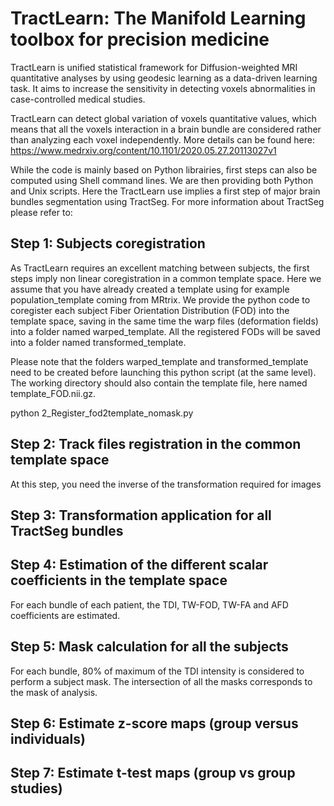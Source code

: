 # TractLearn: The Manifold Learning toolbox for precision medicine

TractLearn is unified statistical framework for Diffusion-weighted MRI quantitative analyses by using geodesic learning as a data-driven learning task. It aims to increase the sensitivity in detecting voxels abnormalities in case-controlled medical studies. 

TractLearn can detect global variation of voxels quantitative values, which means that all the voxels interaction in a brain bundle are considered rather than analyzing each voxel independently. More details can be found here: https://www.medrxiv.org/content/10.1101/2020.05.27.20113027v1

While the code is mainly based on Python librairies, first steps can also be computed using Shell command lines. We are then providing both Python and Unix scripts.
Here the TractLearn use implies a first step of major brain bundles segmentation using TractSeg. For more information about TractSeg please refer to:

## Step 1: Subjects coregistration

As TractLearn requires an excellent matching between subjects, the first steps imply non linear coregistration in a common template space. 
Here we assume that you have already created a template using for example population_template coming from MRtrix.
We provide the python code to coregister each subject Fiber Orientation Distribution (FOD) into the template space, saving in the same time the warp files (deformation fields) into a folder named warped_template. All the registered FODs will be saved into a folder named transformed_template.

Please note that the folders warped_template and transformed_template need to be created before launching this python script (at the same level). The working directory should also contain the template file, here named template_FOD.nii.gz.

python 2_Register_fod2template_nomask.py

## Step 2: Track files registration in the common template space

At this step, you need the inverse of the transformation required for images 

## Step 3: Transformation application for all TractSeg bundles

## Step 4: Estimation of the different scalar coefficients in the template space

For each bundle of each patient, the TDI, TW-FOD, TW-FA and AFD coefficients are estimated.

## Step 5: Mask calculation for all the subjects

For each bundle, 80% of maximum of the TDI intensity is considered to perform a subject mask. 
The intersection of all the masks corresponds to the mask of analysis.

## Step 6: Estimate z-score maps (group versus individuals)

## Step 7: Estimate t-test maps (group vs group studies)

